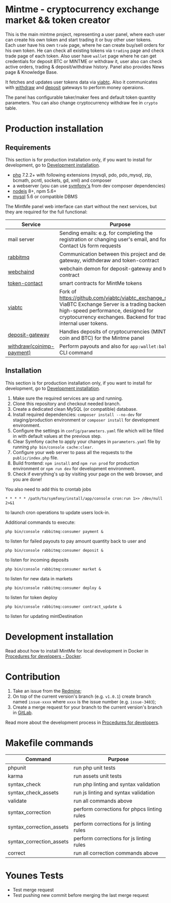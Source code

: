 Mintme - cryptocurrency exchange market && token creator
========================================================

This is the main mintme project, representing a user panel, where each user can create his own token and start trading it or buy other user tokens.  
Each user have his own `trade` page, where he can create buy/sell orders for his own token. He can check all existing tokens via `trading` 
page and check trade page of each token. Also user have `wallet` page where he can get credentials for deposit BTC or MINTME or withdraw it, user also can check active orders, trading & deposit/withdraw history.
Panel also provides News page & Knowledge Base.

It fetches and updates user tokens data via 
[viabtc](https://gitlab.abchosting.org/abc-hosting/cryptocurrencies/mintme/viabtc_exchange_server). 
Also it communicates with 
[withdraw](https://gitlab.abchosting.org/abc-hosting/cryptocurrencies/coinimp-payment) 
and 
[deposit](https://gitlab.abchosting.org/abc-hosting/cryptocurrencies/mintme/mintme-deposit-gateway) 
gateways to perform money operaions.

The panel has configurable taker/maker fees and default token quantity parameters. You can also change cryptocurrency withdraw fee in `crypto` table.

# Production installation

## Requirements

This section is for production installation only, if you want to install for development, go to [Development installation](#development-installation).

* [php](https://secure.php.net/downloads.php) 7.2.2+ with following extensions (mysqli, pdo, pdo_mysql, zip, bcmath, pcntl, sockets, gd, xml) and composer
* a webserver (you can use [symfony's](https://packagist.org/packages/symfony/web-server-bundle) from dev composer dependencies)
* [nodejs](https://nodejs.org/) 8+, npm 5.6+
* [mysql](https://www.mysql.com/downloads/) 5.6 or compatible DBMS

The MintMe panel web interface can start without the next services, but they are required for the full functional:

Service|Purpose
---|---
mail server|Sending emails: e.g. for completing the registration or changing user's email, and for Contact Us form requests
[rabbitmq](https://www.rabbitmq.com/download.html)|Communication between this project and deposit-gateway, widthderaw and token-contract
[webchaind](https://github.com/webchain-network/webchaind)|webchain demon for deposit-gateway and token-contract 
[token-contact](https://gitlab.abchosting.org/abc-hosting/cryptocurrencies/mintme/token-contract)|smart contracts for MintMe tokens
[viabtc](https://gitlab.abchosting.org/abc-hosting/cryptocurrencies/mintme/viabtc_exchange_server)| Fork of https://github.com/viabtc/viabtc_exchange_server. ViaBTC Exchange Server is a trading backend with high-speed performance, designed for cryptocurrency exchanges. Backend for trading internal user tokens.
[deposit-gateway](https://gitlab.abchosting.org/abc-hosting/cryptocurrencies/mintme/mintme-deposit-gateway)| Handles deposits of cryptocurrencies (MINTME coin and BTC) for the Mintme panel
[withdraw(coinimp-payment)](https://gitlab.abchosting.org/abc-hosting/cryptocurrencies/coinimp-payment)|Perform payouts and also for `app:wallet:balance` CLI command

## Installation

This section is for production installation only, if you want to install for development, go to [Development installation](#development-installation).

1. Make sure the required services are up and running.
2. Clone this repository and checkout needed branch.
3. Create a dedicated clean MySQL (or compatible) database.
4. Install required dependencies: `composer install --no-dev` for staging/production environment or `composer install` for development environment.
5. Configure the settings in `config/parameters.yaml` file which will be filled in with default values at the previous step.
6. Clear Symfony cache to apply your changes in `parameters.yaml` file by running `php bin/console cache:clear`.
6. Configure your web server to pass all the requests to the `public/index.php` file.
7. Build frontend: `npm install` and `npm run prod` for production environment or `npm run dev` for development environment.
8. Check if everything's up by visiting your page on the web browser, and you are done!

You also need to add this to crontab jobs 
```
* * * * * /path/to/symfony/install/app/console cron:run 1>> /dev/null 2>&1
```
to launch cron operations to update users lock-in.

Additional commands to execute:
```
php bin/console rabbitmq:consumer payment &
``` 
to listen for failed payouts to pay amount quantity back to user and
```
php bin/console rabbitmq:consumer deposit &
```
to listen for incoming deposits
```
php bin/console rabbitmq:consumer market &
```
to listen for new data in markets
```
php bin/console rabbitmq:consumer deploy &
```
to listen for token deploy
```
php bin/console rabbitmq:consumer contract_update &
```
to listen for updating mintDestination

# Development installation

Read about how to install MintMe for local development in Docker in [Procedures for developers - Docker](https://redmine.abchosting.org/projects/mintme/wiki/Procedures_for_developers#Docker).

# Contribution

1. Take an issue from the [Redmine](https://redmine.abchosting.org/projects/mintme/issues);
2. On top of the current version's branch (e.g. `v1.0.1`) create branch named `issue-xxxx` where `xxxx` is the issue number (e.g. `issue-3483`);
3. Create a merge request for your branch to the current version's branch in [GitLab](https://gitlab.abchosting.org/abc-hosting/cryptocurrencies/mintme/merge_requests/new).

Read more about the development process in [Procedures for developers](https://redmine.abchosting.org/projects/mintme/wiki/Procedures_for_developers).

# Makefile commands

Command|Purpose
---|---
phpunit                   |run php unit tests
karma                     |run assets unit tests
syntax_check              |run php linting and syntax validation
syntax_check_assets       |run js linting and syntax validation
validate                  |run all commands above
syntax_correction         |perform corrections for phpcs linting rules
syntax_correction_assets  |perform corrections for js linting rules
syntax_correction_assets  |perform corrections for js linting rules
correct                   |run all correction commands above

# Younes Tests
- Test merge request
- Test pushing new commit before merging the last merge request 